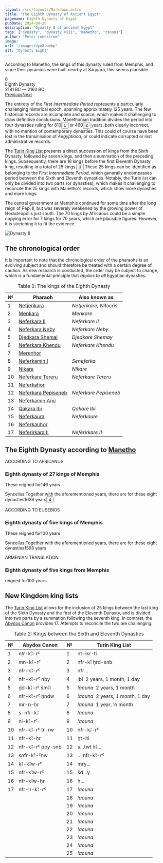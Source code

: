 ```yaml
---
layout: /src/layouts/Markdown.astro
title: "The Eighth Dynasty of Ancient Egypt"
pagename: Eighth Dynasty of Egypt
pubDate: 2024-08-28
description: "Dynasty 8 of ancient Egypt"
tags: ["dynasty", "dynasty viii", "manetho", "canons"]
author: "Peter Lundström"
image:
url: "/images/dyn8.webp"
alt: "Dynasty Eight"
---
```


<p class="lead">
According to Manetho, the kings of this dynasty ruled from Memphis, and since their pyramids were built nearby at Saqqara, this seems plausible.
</p>
<div class="dynruta float-right ml-4 mb-3 mt-4">
	<div class="flex flex-col justify-center items-center [text-shadow:_0_1px_0_rgb(255_255_255_/_20%)]">
		<div class="text-9xl font-bold [text-shadow:_0_1px_0_rgb(255_255_255_/_40%)]">8</div>
		<div>Eighth Dynasty</div>
		<div>2181 BC &mdash; 2160 BC</div>
		<div class="w-full flex justify-between"><a href="/dynasty/7">Previous</a><a href="/dynasty/9">Next</a></div>
	</div>
</div>
<p>
	The entirety of the <i>First Intermediate Period</i> represents a particularly challenging historical epoch, spanning approximately 125 years. The few historical records are incomplete and scarce, which makes it challenging to draw definitive conclusions. Manethonian tradition divides the period into four dynasties ruling for 810<button popovertarget="pop01">1</button> or 460<button popovertarget="pop02">2</button> years, both clearly incorrect, with no mention of contemporary dynasties. This could of course have been lost in the transmission of <i>Aegyptiaca</i>, or could indicate corrupted or lost administrative records.
</p>
<p>
	The <a href="/kinglists/turin">Turin King List</a> presents a direct succession of kings from the Sixth Dynasty, followed by seven kings, and then a summation of the preceding kings. Subsequently, there are 18 kings before the first Eleventh Dynasty king, resulting in a total of 25 kings.<button popovertarget="pop03">3</button> These 25 kings can be identified as belonging to the <i>First Intermediate Period</i>, which generally encompasses period between the Sixth and Eleventh dynasties. Notably, the Turin list can only be divided into two parts (or dynasties), which makes it challenging to reconcile the 25 kings with Manetho's records, which show more dynasties and more kings.
</p>
<p>
	The central government at Memphis continued for some time after the long reign of Pepi II, but was severely weakened by the growing power of Heracleopolis just south.
	The 70 kings by Africanus could be a simple copying error for 7 kings for 70 years, which are plausible figures. However, it is stretching it to fit the evidence. 
</p>

<img class="w-full rounded-sm sm:rounded-xl my-10" src="/images/dyn8.webp" alt="Dynasty 8">
<h2 class="mt-10">The chronological order</h2>
<p>
It is important to note that the chronological order of the pharaohs is an evolving subject and should therefore be treated with a certain degree of caution. As new research is conducted, the order may be subject to change, which is a fundamental principle that <i>applies to all</i> Egyptian dynasties.
</p>
<table>
	<caption class="py-2 text-sm">Table 1: The kings of the Eighth Dynasty</caption>
	<thead>
		<tr>
			<th scope="col" class="w-5 text-center">№</th>
			<th scope="col" class="pl-3">Pharaoh</th>
			<th scope="col" class="pl-3">Also known as</th>
		</tr>
	</thead>
	<tbody>
		<tr><td>1</td>
		<td><a href="/pharaohs/Netjerikara">Netjerikara</a></td><td><em>Netjerikare, Nitocris</em></td>
		</tr>
		<tr><td>2</td>
		<td><a href="/pharaohs/Menkara">Menkara</a></td><td><em>Menkare</em></td></tr>
		<tr><td>3</td>
		<td><a href="/pharaohs/Neferkara-II">Neferkara II</a></td><td><em>Neferkare II</em></td></tr>
		<tr><td>4</td>
		<td><a href="/pharaohs/Neferkara-Neby">Neferkara Neby</a></td><td><em>Neferkare Neby</em></td></tr>
		<tr><td>5</td>
		<td><a href="/pharaohs/Djedkara-Shemai">Djedkara Shemai</a></td><td><em>Djedkare Shemay</em></td></tr>
		<tr><td>6</td>
		<td><a href="/pharaohs/Neferkara-Khendu">Neferkara Khendu</a></td><td><em>Neferkare Khendu</em></td></tr>
		<tr><td>7</td>
		<td><a href="/pharaohs/Merenhor">Merenhor</a></td><td><em></em></td></tr>
		<tr><td>8</td>
		<td><a href="/pharaohs/Neferkamin-I">Neferkamin I</a></td><td><em>Seneferka</em></td></tr>
		<tr><td>9</td>
		<td><a href="/pharaohs/Nikara">Nikara</a></td><td><em>Nikare</em></td></tr>
		<tr><td>10</td>
		<td><a href="/pharaohs/Neferkara-Tereru">Neferkara Tereru</a></td><td><em>Neferkare Tereru</em></td></tr>
		<tr><td>11</td>
		<td><a href="/pharaohs/Neferkahor">Neferkahor</a></td><td><em></em></td></tr>
		<tr><td>12</td>
		<td><a href="/pharaohs/Neferkara-Pepiseneb">Neferkara Pepiseneb</a></td><td><em>Neferkare Pepiseneb</em></td></tr>
		<tr><td>13</td>
		<td><a href="/pharaohs/Neferkamin-Anu">Neferkamin Anu</a></td><td><em></em></td></tr>
		<tr><td>14</td>
		<td><a href="/pharaohs/Qakara-Ibi">Qakara Ibi</a></td><td><em>Qakare Ibi</em></td></tr>
		<tr><td>15</td>
		<td><a href="/pharaohs/Neferkaura">Neferkaura</a></td><td><em>Neferkaure</em></td></tr>
		<tr><td>16</td>
		<td><a href="/pharaohs/Neferkauhor">Neferkauhor</a></td><td><em></em></td></tr>
		<tr><td>17</td>
		<td><a href="/pharaohs/Neferirkara-II">Neferirkara II</a></td><td><em>Neferirkare II</em></td></tr>
	</tbody>
</table>

<h2 class="mt-10 pb-6 text-wrap">The Eighth Dynasty according to <a href="/authors/manetho">Manetho</a></h2>

<div class="dynasty">
	<div class="w-full">
		<div class="according">ACCORDING TO AFRICANUS</div>
		<h3>Eighth dynasty of 27 kings of Memphis</h3>
		<p>These reigned for<span class="y">146 years</span></p>
		<p class="synk"><span>Syncellus:</span>Together with the aforementioned years, there are for these eight dynasties<span class="y">1639 years<button popovertarget="pop04">4</button></span>
		</p>
	</div>
	<div class="w-full">
		<div class="according">ACCORDING TO EUSEBIOS</div>
		<h3>Eighth dynasty of five kings of Memphis</h3>
		<p>These reigned for<span class="y">100 years</span></p>
		<p class="synk"><span>Syncellus:</span>Together with the aforementioned years, there are for these eight dynasties<span class="y">1598 years</span>
		</p>
	</div>
	<div class="w-full">
		<div class="according">ARMENIAN TRANSLATION</div>
		<h3>Eighth dynasty of five kings from Memphis</h3>
		<p>reigned for<span class="y">100 years</span></p>
	</div>
</div>

<h2 class="mt-10 text-wrap">New Kingdom king lists</h2>
<p>
	The <a href="/kinglists/turin">Turin King List</a> allows for the inclusion of 25 kings between the last king of the Sixth Dynasty and the first of the Eleventh Dynasty, and is divided into two parts by a summation following the seventh king. In contrast, the <a href="/kinglists/abydos-canon">Abydos Canon</a> provides 17. Attempts to reconcile the two are challenging.
</p>

<table>
	<caption class="py-2 text-sm">Table 2: Kings between the Sixth and Eleventh Dynasties</caption>
	<thead>
		<tr>
			<th scope="col" class="w-5 text-center">№</th>
			<th scope="col" class="pl-3">Abydos Canon</th>
			<th scope="col" class="w-5 text-center">№</th>
			<th scope="col" class="pl-3">Turin King List</th>
		</tr>
	</thead>
	<tbody>
		<tr>
			<td>1</td>
			<td><tlit>nṯr-kꜢ-rꜤ</tlit></td>
			<td>1</td>
			<td><tlit>nt-iḳr-ti</tlit></td>
		</tr>
		<tr>
			<td>2</td>
			<td><tlit>mn-kꜢ-rꜤ</tlit></td>
			<td>2</td>
			<td><tlit>nfr-kꜢ ẖrd-snb</tlit></td>
		</tr>
		<tr>
			<td>3</td>
			<td><tlit>nfr-kꜢ-rꜤ</tlit></td>
			<td>3</td>
			<td><tlit>nfr...</tlit></td>
		</tr>
		<tr>
			<td>4</td>
			<td><tlit>nfr-kꜢ-rꜤ nby</tlit></td>
			<td>4</td>
			<td><tlit>ibi</tlit> &nbsp;2 years, 1 month, 1 day</td>
		</tr>
		<tr>
			<td>5</td>
			<td><tlit>ḏd-kꜢ-rꜤ šmꜢi</tlit></td>
			<td>5</td>
			<td><i>lacuna</i> &nbsp;2 years, 1 month</td>
		</tr>
		<tr>
			<td>6</td>
			<td><tlit>nfr-kꜢ-rꜤ ḫndw</tlit></td>
			<td>6</td>
			<td><i>lacuna</i> &nbsp;2 years, 1 month, 1 day</td>
		</tr>
		<tr>
			<td>7</td>
			<td><tlit>mr-n-ḥr</tlit></td>
			<td>7</td>
			<td class="border-b-4 dark:border-shark-700"><i>lacuna</i> &nbsp;1 year, ½ month</td>
		</tr>
		<tr>
			<td>8</td>
			<td><tlit>s-nfr-kꜢ</tlit></td>
			<td>8</td>
			<td><i>lacuna</i></td>
		</tr>
		<tr>
			<td>9</td>
			<td><tlit>ni-kꜢ-rꜤ</tlit></td>
			<td>9</td>
			<td><i>lacuna</i></td>
		</tr>
		<tr>
			<td>10</td>
			<td><tlit>nfr-kꜢ-rꜤ tr-rw</tlit></td>
			<td>10</td>
			<td><tlit>nfr-kꜢ-rꜤ</tlit></td>
		</tr>
		<tr>
			<td>11</td>
			<td><tlit>nfr-kꜢ-ḥr</tlit></td>
			<td>11</td>
			<td><tlit>ḫt-iti</tlit></td>
		</tr>
		<tr>
			<td>12</td>
			<td><tlit>nfr-kꜢ-rꜤ ppy-snb</tlit></td>
			<td>12</td>
			<td><tlit>s...twt hꜢ...</tlit></td>
		</tr>
		<tr>
			<td>13</td>
			<td><tlit>snfr-kꜢ-Ꜥnw</tlit></td>
			<td>13</td>
			<td><tlit>... nfr-kꜢ-rꜤ</tlit></td>
		</tr>
		<tr>
			<td>14</td>
			<td><tlit>ḳꜢ-kꜢw-rꜤ</tlit></td>
			<td>14</td>
			<td><tlit>mry...</tlit></td>
		</tr>
		<tr>
			<td>15</td>
			<td><tlit>nfr-kꜢw-rꜤ</tlit></td>
			<td>15</td>
			<td><tlit>šd...y</tlit></td>
		</tr>
		<tr>
			<td>16</td>
			<td><tlit>nfr-kꜢw-ḥr</tlit></td>
			<td>16</td>
			<td><tlit>ḥ...</tlit></td>
		</tr>
		<tr>
			<td>17</td>
			<td><tlit>nfr-ir-kꜢ-rꜤ</tlit></td>
			<td>17</td>
			<td><i>lacuna</i></td>
		</tr>
		<tr>
			<td></td>
			<td></td>
			<td>18</td>
			<td><i>lacuna</i></td>
		</tr>
		<tr>
			<td></td>
			<td></td>
			<td>19</td>
			<td><i>lacuna</i></td>
		</tr>
		<tr>
			<td></td>
			<td></td>
			<td>20</td>
			<td><i>lacuna</i></td>
		</tr>
		<tr>
			<td></td>
			<td></td>
			<td>21</td>
			<td><i>lacuna</i></td>
		</tr>
		<tr>
			<td></td>
			<td></td>
			<td>22</td>
			<td><i>lacuna</i></td>
		</tr>
		<tr>
			<td></td>
			<td></td>
			<td>23</td>
			<td><i>lacuna</i></td>
		</tr>
		<tr>
			<td></td>
			<td></td>
			<td>24</td>
			<td><i>lacuna</i></td>
		</tr>
		<tr>
			<td></td>
			<td></td>
			<td>25</td>
			<td><i>lacuna</i></td>
		</tr>
	</tbody>
</table>

<div id="pop01" popover><p>1</p> Africanus: 70 + 146 + 409 + 185 = <b>810 years</b></div>
<div id="pop02" popover><p>2</p> Eusebius: 75 + 100 + 100 + 185 = <b>460 years</b></div>
<div id="pop03" popover><p>3</p> Columns 5.7-5.13, 5.18-26, and 6.1-6.9. Columns 5.14-5.17 and 6.10 are summations for the preceding section, while 6.11 is the heading of the Eleventh Dynasty. <i>Mentuhotep I</i> appears in 6.12.</div>

<div id="pop04" popover><p>4</p> The sum of the individual items is 1643 years.</div>
